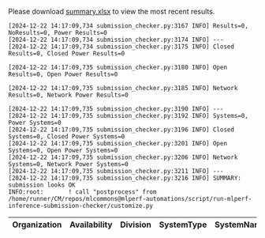Please download [summary.xlsx](summary.xlsx) to view the most recent results. 
 ```
[2024-12-22 14:17:09,734 submission_checker.py:3167 INFO] Results=0, NoResults=0, Power Results=0
[2024-12-22 14:17:09,734 submission_checker.py:3174 INFO] ---
[2024-12-22 14:17:09,734 submission_checker.py:3175 INFO] Closed Results=0, Closed Power Results=0

[2024-12-22 14:17:09,735 submission_checker.py:3180 INFO] Open Results=0, Open Power Results=0

[2024-12-22 14:17:09,735 submission_checker.py:3185 INFO] Network Results=0, Network Power Results=0

[2024-12-22 14:17:09,735 submission_checker.py:3190 INFO] ---
[2024-12-22 14:17:09,735 submission_checker.py:3192 INFO] Systems=0, Power Systems=0
[2024-12-22 14:17:09,735 submission_checker.py:3196 INFO] Closed Systems=0, Closed Power Systems=0
[2024-12-22 14:17:09,735 submission_checker.py:3201 INFO] Open Systems=0, Open Power Systems=0
[2024-12-22 14:17:09,735 submission_checker.py:3206 INFO] Network Systems=0, Network Power Systems=0
[2024-12-22 14:17:09,735 submission_checker.py:3211 INFO] ---
[2024-12-22 14:17:09,735 submission_checker.py:3216 INFO] SUMMARY: submission looks OK
INFO:root:       ! call "postprocess" from /home/runner/CM/repos/mlcommons@mlperf-automations/script/run-mlperf-inference-submission-checker/customize.py

```

| Organization   | Availability   | Division   | SystemType   | SystemName   | Platform   | Model   | MlperfModel   | Scenario   | Result   | Accuracy   | number_of_nodes   | host_processor_model_name   | host_processors_per_node   | host_processor_core_count   | accelerator_model_name   | accelerators_per_node   | Location   | framework   | operating_system   | notes   | compliance   | errors   | version   | inferred   | has_power   | Units   | weight_data_types   |
|----------------|----------------|------------|--------------|--------------|------------|---------|---------------|------------|----------|------------|-------------------|-----------------------------|----------------------------|-----------------------------|--------------------------|-------------------------|------------|-------------|--------------------|---------|--------------|----------|-----------|------------|-------------|---------|---------------------|
